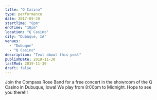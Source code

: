 ```yaml
---
title: "Q Casino"
type: performance
date: 2017-09-30
startTime: "8pm"
endTime: "10pm"
location: "Q Casino"
city: "Dubuque, IA"
venues:
  - "Dubuque"
  - "Q Casino"
description: "Text about this post"
publishDate: 2019-11-30
lastMod: 2019-11-30
draft: false
---
```


Join the Compass Rose Band for a free concert in the showroom of the Q Casino in Dubuque, Iowa! We play from 8:00pm to Midnight. Hope to see you there!!!
